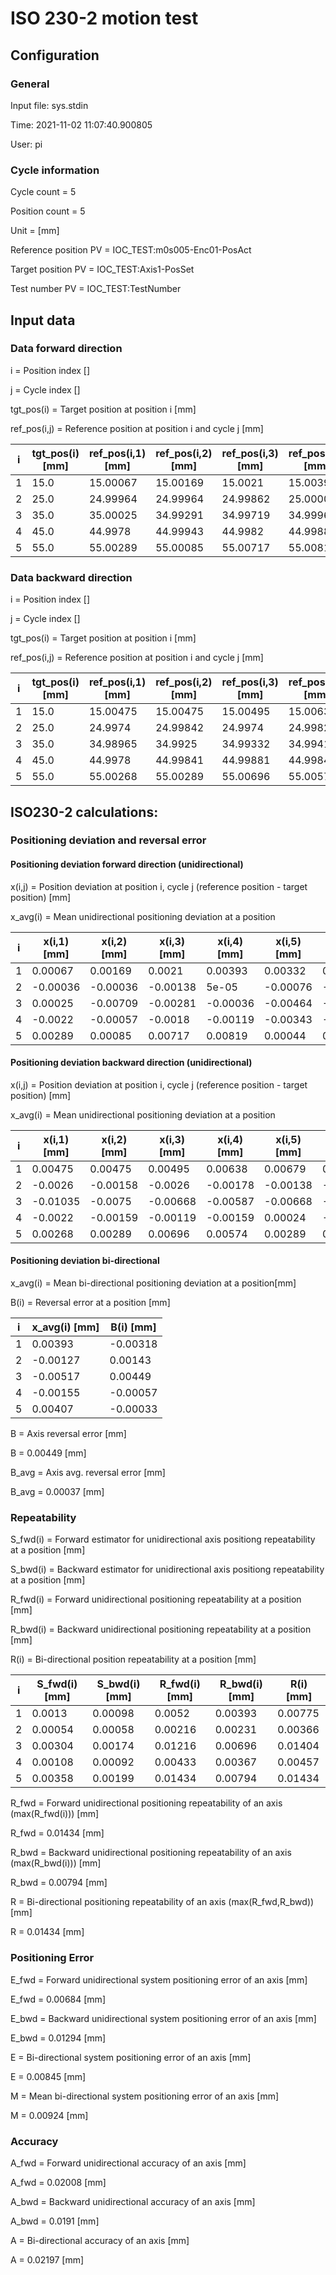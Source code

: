 # ISO 230-2 motion test

## Configuration

### General

Input file: sys.stdin

Time: 2021-11-02 11:07:40.900805

User: pi

### Cycle information

Cycle count = 5

Position count = 5

Unit = [mm]

Reference position PV = IOC_TEST:m0s005-Enc01-PosAct


Target position PV = IOC_TEST:Axis1-PosSet


Test number PV = IOC_TEST:TestNumber



## Input data

### Data forward direction

i = Position index []

j = Cycle index []

tgt_pos(i) = Target position at position i [mm]

ref_pos(i,j) = Reference position at position i and cycle j [mm]


i |tgt_pos(i) [mm]|ref_pos(i,1) [mm]|ref_pos(i,2) [mm]|ref_pos(i,3) [mm]|ref_pos(i,4) [mm]|ref_pos(i,5) [mm]|
--- |--- |--- |--- |--- |--- |--- |
1|15.0|15.00067|15.00169|15.0021|15.00393|15.00332|
2|25.0|24.99964|24.99964|24.99862|25.00005|24.99924|
3|35.0|35.00025|34.99291|34.99719|34.99964|34.99536|
4|45.0|44.9978|44.99943|44.9982|44.99881|44.99657|
5|55.0|55.00289|55.00085|55.00717|55.00819|55.00044|

### Data backward direction

i = Position index []

j = Cycle index []

tgt_pos(i) = Target position at position i [mm]

ref_pos(i,j) = Reference position at position i and cycle j [mm]

i |tgt_pos(i) [mm]|ref_pos(i,1) [mm]|ref_pos(i,2) [mm]|ref_pos(i,3) [mm]|ref_pos(i,4) [mm]|ref_pos(i,5) [mm]|
--- |--- |--- |--- |--- |--- |--- |
1|15.0|15.00475|15.00475|15.00495|15.00638|15.00679|
2|25.0|24.9974|24.99842|24.9974|24.99822|24.99862|
3|35.0|34.98965|34.9925|34.99332|34.99413|34.99332|
4|45.0|44.9978|44.99841|44.99881|44.99841|45.00024|
5|55.0|55.00268|55.00289|55.00696|55.00574|55.00289|


## ISO230-2 calculations:

### Positioning deviation and reversal error

#### Positioning deviation forward direction (unidirectional)

x(i,j)   = Position deviation at position i, cycle j (reference position - target position) [mm]

x_avg(i) = Mean unidirectional positioning deviation at a position

i |x(i,1) [mm]|x(i,2) [mm]|x(i,3) [mm]|x(i,4) [mm]|x(i,5) [mm]|x_avg(i)[mm]|
--- |--- |--- |--- |--- |--- |--- |
1|0.00067|0.00169|0.0021|0.00393|0.00332|0.00234|
2|-0.00036|-0.00036|-0.00138|5e-05|-0.00076|-0.00056|
3|0.00025|-0.00709|-0.00281|-0.00036|-0.00464|-0.00293|
4|-0.0022|-0.00057|-0.0018|-0.00119|-0.00343|-0.00184|
5|0.00289|0.00085|0.00717|0.00819|0.00044|0.0039|

#### Positioning deviation backward direction (unidirectional)

x(i,j)   = Position deviation at position i, cycle j (reference position - target position) [mm]

x_avg(i) = Mean unidirectional positioning deviation at a position

i |x(i,1) [mm]|x(i,2) [mm]|x(i,3) [mm]|x(i,4) [mm]|x(i,5) [mm]|x_avg(i)[mm]|
--- |--- |--- |--- |--- |--- |--- |
1|0.00475|0.00475|0.00495|0.00638|0.00679|0.00552|
2|-0.0026|-0.00158|-0.0026|-0.00178|-0.00138|-0.00199|
3|-0.01035|-0.0075|-0.00668|-0.00587|-0.00668|-0.00742|
4|-0.0022|-0.00159|-0.00119|-0.00159|0.00024|-0.00127|
5|0.00268|0.00289|0.00696|0.00574|0.00289|0.00423|

#### Positioning deviation bi-directional

x_avg(i) = Mean bi-directional positioning deviation at a position[mm]

B(i)     = Reversal error at a position [mm]

i |x_avg(i) [mm]|B(i) [mm]|
--- |--- |--- |
1|0.00393|-0.00318|
2|-0.00127|0.00143|
3|-0.00517|0.00449|
4|-0.00155|-0.00057|
5|0.00407|-0.00033|

B = Axis reversal error [mm]

B = 0.00449 [mm]

B_avg = Axis avg. reversal error [mm]

B_avg = 0.00037 [mm]

### Repeatability

S_fwd(i) = Forward estimator for unidirectional axis positiong repeatability at a position [mm]

S_bwd(i) = Backward estimator for unidirectional axis positiong repeatability at a position [mm]

R_fwd(i) = Forward unidirectional positioning repeatability at a position [mm]

R_bwd(i) = Backward unidirectional positioning repeatability at a position [mm]

R(i) = Bi-directional position repeatability at a position [mm]

i |S_fwd(i) [mm]|S_bwd(i) [mm]|R_fwd(i) [mm]|R_bwd(i) [mm]|R(i) [mm]|
--- |--- |--- |--- |--- |--- |
1|0.0013|0.00098|0.0052|0.00393|0.00775|
2|0.00054|0.00058|0.00216|0.00231|0.00366|
3|0.00304|0.00174|0.01216|0.00696|0.01404|
4|0.00108|0.00092|0.00433|0.00367|0.00457|
5|0.00358|0.00199|0.01434|0.00794|0.01434|

R_fwd = Forward unidirectional positioning repeatability of an axis (max(R_fwd(i))) [mm]

R_fwd = 0.01434 [mm]

R_bwd = Backward unidirectional positioning repeatability of an axis (max(R_bwd(i))) [mm]

R_bwd = 0.00794 [mm]

R = Bi-directional positioning repeatability of an axis (max(R_fwd,R_bwd)) [mm]

R = 0.01434 [mm]

### Positioning Error

E_fwd = Forward unidirectional system positioning error of an axis [mm]

E_fwd = 0.00684 [mm]

E_bwd = Backward unidirectional system positioning error of an axis [mm]

E_bwd = 0.01294 [mm]

E = Bi-directional system positioning error of an axis [mm]

E = 0.00845 [mm]

M = Mean bi-directional system positioning error of an axis [mm]

M = 0.00924 [mm]

### Accuracy

A_fwd = Forward unidirectional accuracy of an axis [mm]

A_fwd = 0.02008 [mm]

A_bwd = Backward unidirectional accuracy of an axis [mm]

A_bwd = 0.0191 [mm]

A = Bi-directional accuracy of an axis [mm]

A = 0.02197 [mm]

